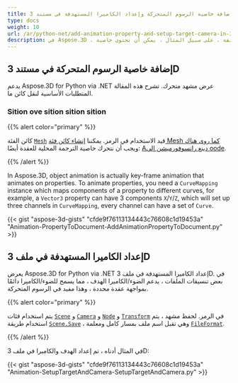 ```yaml
---
title: إضافة خاصية الرسوم المتحركة وإعداد الكاميرا المستهدفة في مستند 3D
type: docs
weight: 10
url: /ar/python-net/add-animation-property-and-setup-target-camera-in-3d-document/
description: في Aspose.3D ، الرسوم المتحركة للكائن هي في الواقع رسوم متحركة بإطار رئيسي يتم حركتها على الخصائص. لتنشيط الخصائص ، تحتاج إلى مثيل انحناء يحدد مكونات خاصية إلى منحنيات مختلفة ، على سبيل المثال ، يمكن أن تحتوي خاصية Vector3 على 3 مكونات X/Y/Z ، والتي ستضع ثلاث قنوات في رسم الخرائط المنحنية ، يمكن أن تحتوي كل قناة على مجموعة من المنحنيات.
---
```

##  **إضافة خاصية الرسوم المتحركة في مستند 3D**
يدعم Aspose.3D for Python via .NET عرض مشهد متحرك. تشرح هذه المقالة المتطلبات الأساسية لنقل كائن ما.
###  **Sition ove sition sition sition**
{{% alert color="primary" %}}

كائن الفئة [`Mesh`](https://reference.aspose.com/3d/net/aspose.threed.entities/mesh) قيد الاستخدام في الرمز. يمكننا [إنشاء كائن فئة Mesh كما روى هناك](/3d/ar/net/create-and-read-an-existing-3d-scene/) ويجب أن نتحرك خاصية الترجمة المحلية للعقدة أيضًا: [Aدينغ رانسوفورميشن إلى oode](/3d/ar/net/adding-transformation-to-the-node/).

{{% /alert %}}

In Aspose.3D, object animation is actually key-frame animation that animates on properties. To animate properties, you need a `CurveMapping` instance which maps components of a property to different curves, for example, a `Vector3` property can have 3 components `X`/`Y`/`Z`, which will set up three channels in `CurveMapping`, every channel can have a set of `Curve`.

{{< gist "aspose-3d-gists" "cfde9f76113134443c76608c1d19453a" "Animation-PropertyToDocument-AddAnimationPropertyToDocument.py" >}}
##  **إعداد الكاميرا المستهدفة في ملف 3D**
يعرض Aspose.3D for Python via .NET إعداد الكاميرا المستهدفة في ملف 3D. في بعض تنسيقات الملفات ، يدعم الضوء/الكاميرا الهدف ، مما يسمح للضوء/الكاميرا دائمًا بمواجهة عقدة محددة ، وهذا مفيد في الرسوم المتحركة.

{{% alert color="primary" %}}

يتم استخدام فئات [`Scene`](https://reference.aspose.com/3d/net/aspose.threed/scene) و [`Camera`](https://reference.aspose.com/3d/net/aspose.threed.entities/camera) و [`Node`](https://reference.aspose.com/3d/net/aspose.threed/node) و [`Transform`](https://reference.aspose.com/3d/net/aspose.threed/transform) في الرمز. لحفظ مشهد ، يتم استخدام طريقة [`Scene.Save`](https://reference.aspose.com/3d/net/aspose.threed/scene/methods/save) ، وهي تقبل اسم ملف بمسار كامل ومعلمة [`FileFormat`](https://reference.aspose.com/3d/net/aspose.threed/fileformat).

{{% /alert %}}

في المثال أدناه ، تم إعداد الهدف والكاميرا في ملف 3D:

{{< gist "aspose-3d-gists" "cfde9f76113134443c76608c1d19453a" "Animation-SetupTargetAndCamera-SetupTargetAndCamera.py" >}}
